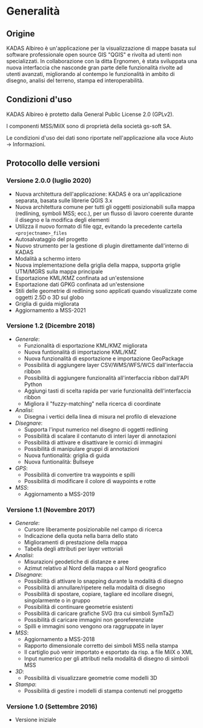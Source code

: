 # Generalità

## <a name="sec0"></a>Origine

KADAS Albireo è un'applicazione per la visualizzazione di mappe basata sul software professionale open source GIS "QGIS" e rivolta ad utenti non specializzati. In collaborazione con la ditta Ergnomen, è stata sviluppata una nuova interfaccia che nasconde gran parte delle funzionalità rivolte ad utenti avanzati, migliorando al contempo le funzionalità in ambito di disegno, analisi del terreno, stampa ed interoperabilità.

## <a name="sec1"></a>Condizioni d'uso

KADAS Albireo è protetto dalla General Public License 2.0 (GPLv2).

I componenti MSS/MilX sono di proprietà della società gs-soft SA.

Le condizioni d'uso dei dati sono riportate nell'applicazione alla voce Aiuto → Informazioni.

## <a name="sec3"></a>Protocollo delle versioni

### Versione 2.0.0 (luglio 2020)
- Nuova architettura dell'applicazione: KADAS è ora un'applicazione separata, basata sulle librerie QGIS 3.x
- Nuova architettura comune per tutti gli oggetti posizionabili sulla mappa (redlining, symboli MSS; ecc.), per un flusso di lavoro coerente durante il disegno e la modifica degli elementi
- Utilizza il nuovo formato di file qgz, evitando la precedente cartella `<projectname>_files`
- Autosalvataggio del progetto
- Nuovo strumento per la gestione di plugin direttamente dall'interno di KADAS
- Modalità a schermo intero
- Nuova implementazione della griglia della mappa, supporta griglie UTM/MGRS sulla mappa principale
- Esportazione KML/KMZ confinata ad un'estensione
- Esportazione dati GPKG confinata ad un'estensione
- Stili delle geometrie di redlining sono applicati quando visualizzate come oggetti 2.5D o 3D sul globo
- Griglia di guida migliorata
- Aggiornamento a MSS-2021

### Versione 1.2 (Dicembre 2018)
* *Generale*:
    - Funzionalità di esportazione KML/KMZ migliorata
    - Nuova funtionalità di importazione KML/KMZ
    - Nuova funzionalità di esportazione e importazione GeoPackage
    - Possibilità di aggiungere layer CSV/WMS/WFS/WCS dall'interfaccia ribbon
    - Possibilità di aggiungere funzionalità all'interfaccia ribbon dall'API Python
    - Aggiungi tasti di scelta rapida per varie funzionalità dell'interfaccia ribbon
    - Migliora il "fuzzy-matching" nella ricerca di coordinate
* *Analisi*:
    - Disegna i vertici della linea di misura nel profilo di elevazione
* *Disegnare*:
    - Supporta l'input numerico nel disegno di oggetti redlining
    - Possibilità di scalare il contanuto di interi layer di annotazioni
    - Possibilità di attivare e disattivare le cornici di immagini
    - Possibilità di manipulare gruppi di annotazioni
    - Nuova funtionalità: griglia di guida
    - Nuova funtionalità: Bullseye
* *GPS*:
    - Possibilità di convertire tra waypoints e spilli
    - Possibilità di modificare il colore di waypoints e rotte
* *MSS*:
    - Aggiornamento a MSS-2019

### Versione 1.1 (Novembre 2017)
* *Generale*:
    - Cursore liberamente posizionabile nel campo di ricerca
    - Indicazione della quota nella barra dello stato
    - Miglioramenti di prestazione della mappa
    - Tabella degli attributi per layer vettoriali
* *Analisi*:
    - Misurazioni geodetiche di distanze e aree
    - Azimut relativo al Nord della mappa o al Nord geografico
* *Disegnare*:
    - Possibilità di attivare lo snapping durante la modalità di disegno
    - Possibilità di annullare/ripetere nella modalità di disegno
    - Possibilità di spostare, copiare, tagliare ed incollare disegni, singolarmente o in gruppo
    - Possibilità di continuare geometrie esistenti
    - Possibilità di caricare grafiche SVG (tra cui simboli SymTaZ)
    - Possibilità di caricare immagini non georeferenziate
    - Spilli e immagini sono vengono ora raggruppate in layer
* *MSS*:
    - Aggiornamento a MSS-2018
    - Rapporto dimensionale corretto dei simboli MSS nella stampa
    - Il cartiglio può venir importato e esportato da risp. a file MilX o XML
    - Input numerico per gli attributi nella modalità di disegno di simboli MSS
* *3D*:
    - Possibilità di visualizzare geometrie come modelli 3D
* *Stampa*:
    - Possibilità di gestire i modelli di stampa contenuti nel proggetto

### Versione 1.0 (Settembre 2016)
* Versione iniziale



